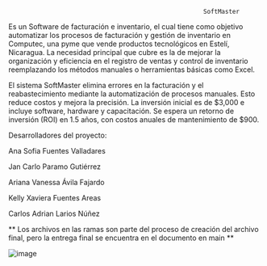                                                           SoftMaster
                                            

Es un Software de facturación e inventario, el cual tiene como objetivo 
automatizar los procesos de facturación y gestión de inventario en Computec, una pyme que vende productos 
tecnológicos en Estelí, Nicaragua. La necesidad principal que cubre es la de mejorar la organización y 
eficiencia en el registro de ventas y control de inventario 
reemplazando los métodos manuales o herramientas básicas como Excel.

El sistema SoftMaster elimina errores en la facturación y el reabastecimiento mediante la automatización
de procesos manuales. Esto reduce costos y mejora la precisión. La inversión inicial es de $3,000 e incluye 
software, hardware y capacitación. Se espera un retorno de inversión (ROI) en 1.5 años, con costos anuales de 
mantenimiento de $900.

Desarrolladores del proyecto:


Ana Sofia Fuentes Valladares 

Jan Carlo Paramo Gutiérrez

Ariana Vanessa Ávila Fajardo 

Kelly Xaviera Fuentes Areas

Carlos Adrian Larios Núñez



** Los archivos en las ramas son parte del proceso de creación del archivo final, pero la entrega final se 
encuentra en el documento en main **



![image](https://github.com/user-attachments/assets/2babeb06-a1e4-41fa-a904-3c0934db32d1)


